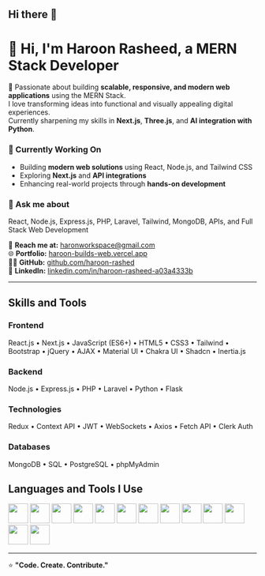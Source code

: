 ## Hi there 👋

# 👋 Hi, I'm Haroon Rasheed, a MERN Stack Developer

🚀 Passionate about building **scalable, responsive, and modern web applications** using the MERN Stack.  
I love transforming ideas into functional and visually appealing digital experiences.  
Currently sharpening my skills in **Next.js**, **Three.js**, and **AI integration with Python**.


### 💼 Currently Working On
- Building **modern web solutions** using React, Node.js, and Tailwind CSS  
- Exploring **Next.js** and **API integrations**  
- Enhancing real-world projects through **hands-on development**

### 💬 Ask me about
React, Node.js, Express.js, PHP, Laravel, Tailwind, MongoDB, APIs, and Full Stack Web Development  

📧 **Reach me at:** [haronworkspace@gmail.com](mailto:haronworkspace@gmail.com)  
🌐 **Portfolio:** [haroon-builds-web.vercel.app](https://haroon-builds-web.vercel.app)  
👨‍💻 **GitHub:** [github.com/haroon-rashed](https://github.com/haroon-rashed)  
🔗 **LinkedIn:** [linkedin.com/in/haroon-rasheed-a03a4333b](https://www.linkedin.com/in/haroon-rasheed-a03a4333b/)  

---

##   Skills and Tools

###  Frontend
React.js • Next.js • JavaScript (ES6+) • HTML5 • CSS3 • Tailwind • Bootstrap • jQuery • AJAX • Material UI • Chakra UI • Shadcn • Inertia.js

###  Backend
Node.js • Express.js • PHP • Laravel • Python • Flask

###  Technologies
Redux • Context API • JWT • WebSockets • Axios • Fetch API • Clerk Auth

###  Databases
MongoDB • SQL • PostgreSQL • phpMyAdmin

##  Languages and Tools I Use

<p align="left">
<img src="https://cdn.jsdelivr.net/gh/devicons/devicon/icons/react/react-original.svg" width="40" />
<img src="https://cdn.jsdelivr.net/gh/devicons/devicon/icons/nextjs/nextjs-original.svg" width="40" />
<img src="https://cdn.jsdelivr.net/gh/devicons/devicon/icons/javascript/javascript-original.svg" width="40" />
<img src="https://cdn.jsdelivr.net/gh/devicons/devicon/icons/nodejs/nodejs-original.svg" width="40" />
<img src="https://cdn.jsdelivr.net/gh/devicons/devicon/icons/express/express-original.svg" width="40" />
<img src="https://cdn.jsdelivr.net/gh/devicons/devicon/icons/mongodb/mongodb-original.svg" width="40" />
<img src="https://cdn.jsdelivr.net/gh/devicons/devicon/icons/html5/html5-original.svg" width="40" />
<img src="https://cdn.jsdelivr.net/gh/devicons/devicon/icons/css3/css3-original.svg" width="40" />
<img src="https://cdn.jsdelivr.net/gh/devicons/devicon/icons/bootstrap/bootstrap-original.svg" width="40" />
<img src="https://cdn.jsdelivr.net/gh/devicons/devicon/icons/tailwindcss/tailwindcss-plain.svg" width="40" />
<img src="https://cdn.jsdelivr.net/gh/devicons/devicon/icons/git/git-original.svg" width="40" />
<img src="https://cdn.jsdelivr.net/gh/devicons/devicon/icons/python/python-original.svg" width="40" />
<img src="https://cdn.jsdelivr.net/gh/devicons/devicon/icons/php/php-original.svg" width="40" />
</p>

---

⭐ **"Code. Create. Contribute."**
